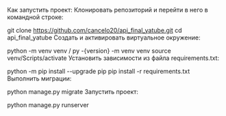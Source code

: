Как запустить проект:
Клонировать репозиторий и перейти в него в командной строке:

git clone https://github.com/cancelo20/api_final_yatube.git
cd api_final_yatube
Cоздать и активировать виртуальное окружение:

python -m venv venv / py -{version} -m venv venv
source venv/Scripts/activate
Установить зависимости из файла requirements.txt:

python -m pip install --upgrade pip
pip install -r requirements.txt
Выполнить миграции:

python manage.py migrate
Запустить проект:

python manage.py runserver
